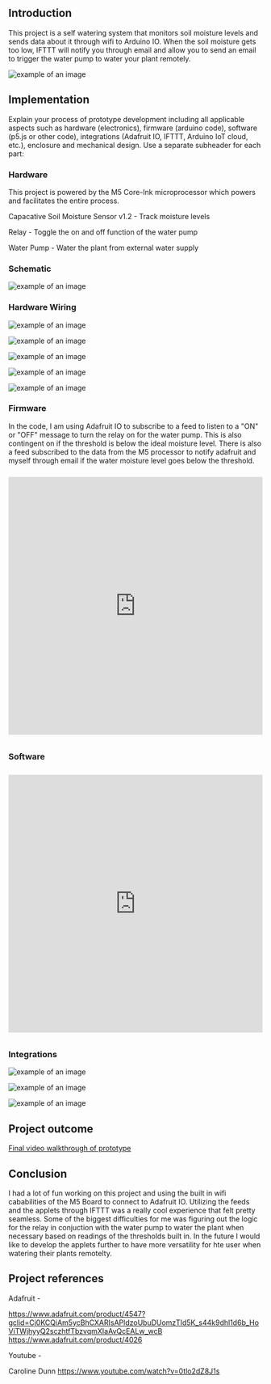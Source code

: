 ## Introduction   

This project is a self watering system that monitors soil moisture levels and sends data about it through wifi to Arduino IO. When the soil moisture gets too low, IFTTT will notify you through email and allow you to send an email to trigger the water pump to water your plant remotely.

![example of an image](https://github.com/devinleejones/plant_IoT/blob/main/Photos/Soil_Sensor.png)

## Implementation   

Explain your process of prototype development including all applicable aspects such as hardware (electronics), firmware (arduino code), software (p5.js or other code), integrations (Adafruit IO, IFTTT, Arduino IoT cloud, etc.), enclosure and mechanical design.  Use a separate subheader for each part:

### Hardware

This project is powered by the M5 Core-Ink microprocessor which powers and facilitates the entire process.

Capacative Soil Moisture Sensor v1.2 - Track moisture levels

Relay - Toggle the on and off function of the water pump

Water Pump - Water the plant from external water supply

### Schematic   

![example of an image](https://github.com/devinleejones/plant_IoT/blob/main/Photos/Screen%20Shot%202022-12-16%20at%205.06.16%20PM.png)

### Hardware Wiring   

![example of an image](https://github.com/devinleejones/plant_IoT/blob/main/Photos/IMG_4305.jpg)

![example of an image](https://github.com/devinleejones/plant_IoT/blob/main/Photos/IMG_4306.jpg)

![example of an image](https://github.com/devinleejones/plant_IoT/blob/main/Photos/IMG_4307.jpg)

![example of an image](https://github.com/devinleejones/plant_IoT/blob/main/Photos/IMG_4310.jpg)

![example of an image](https://github.com/devinleejones/plant_IoT/blob/main/Photos/IMG_4312.jpg)

### Firmware   

In the code, I am using Adafruit IO to subscribe to a feed to listen to a "ON" or "OFF" message to turn the relay on for the water pump. This is also contingent on if the threshold is below the ideal moisture level. There is also a feed subscribed to the data from the M5 processor to notify adafruit and myself through email if the water moisture level goes below the threshold.

<iframe src=https://create.arduino.cc/editor/devinleejones/82c21e42-468c-42c4-834b-65c706918a46/preview?F=ReadMe.adoc?embed style="height:510px;width:100%;margin:10px 0" frameborder=0></iframe>

### Software   

<iframe src=https://create.arduino.cc/editor/devinleejones/82c21e42-468c-42c4-834b-65c706918a46/preview?F=ReadMe.adoc?embed style="height:510px;width:100%;margin:10px 0" frameborder=0></iframe>

### Integrations   

![example of an image](https://github.com/devinleejones/plant_IoT/blob/main/Photos/Screen%20Shot%202022-12-16%20at%205.27.53%20PM.png)

![example of an image](https://github.com/devinleejones/plant_IoT/blob/main/Photos/Screen%20Shot%202022-12-16%20at%205.28.04%20PM.png)

![example of an image](https://github.com/devinleejones/plant_IoT/blob/main/Photos/Screen%20Shot%202022-12-16%20at%205.28.42%20PM.png)


## Project outcome  

[Final video walkthrough of prototype](https://youtube.com/shorts/DgtvGtQOz5Q?feature=share)

## Conclusion  

I had a lot of fun working on this project and using the built in wifi cababilities of the M5 Board to connect to Adafruit IO. Utilizing the feeds and the applets through IFTTT was a really cool experience that felt pretty seamless. Some of the biggest difficulties for me was figuring out the logic for the relay in conjuction with the water pump to water the plant when necessary based on readings of the thresholds built in. In the future I would like to develop the applets further to have more versatility for hte user when watering their plants remotelty. 

## Project references  

Adafruit -

https://www.adafruit.com/product/4547?gclid=Cj0KCQiAm5ycBhCXARIsAPldzoUbuDUomzTId5K_s44k9dhl1d6b_HoViTWjhyyQ2sczhtfTbzvqmXIaAvQcEALw_wcB
https://www.adafruit.com/product/4026

Youtube -

Caroline Dunn
https://www.youtube.com/watch?v=0tlo2dZ8J1s
